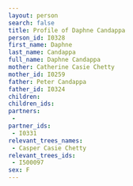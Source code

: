 ```yaml
---
layout: person
search: false
title: Profile of Daphne Candappa
person_id: I0328
first_name: Daphne
last_name: Candappa
full_name: Daphne Candappa
mother: Catherine Casie Chetty
mother_id: I0259
father: Peter Candappa
father_id: I0324
children:
children_ids:
partners:
 - 
partner_ids:
 - I0331
relevant_trees_names:
 - Casper Casie Chetty
relevant_trees_ids:
 - I500097
sex: F
---
```


